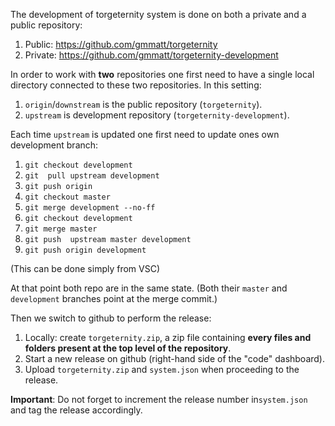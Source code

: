 The development of torgeternity system is done on both a private and a public repository:
1. Public: https://github.com/gmmatt/torgeternity
1. Private: https://github.com/gmmatt/torgeternity-development

In order to work with **two** repositories one first need to have a single local directory connected to these two repositories.
In this setting: 
1. `origin`/`downstream` is the public repository (`torgeternity`).
1. `upstream` is development repository (`torgeternity-development`).

Each time `upstream` is updated one first need to update ones own development branch:

1. `git checkout development`
1. `git  pull upstream development`
1. `git push origin`
1. `git checkout master`
1. `git merge development --no-ff`
1. `git checkout development`
1. `git merge master`
1. `git push  upstream master development`
1. `git push origin development`

(This can be done simply from VSC)

At that point both repo are in the same state.
(Both their `master` and `development` branches point at the merge commit.)

Then we switch to github to perform the release:

1. Locally: create `torgeternity.zip`, a zip file containing **every files and folders present at the top level of the repository**.
1. Start a new release on github (right-hand side of the "code" dashboard).
1. Upload `torgeternity.zip` and `system.json` when proceeding to the release.

**Important**: Do not forget to increment the release number in`system.json` and tag the release accordingly.



